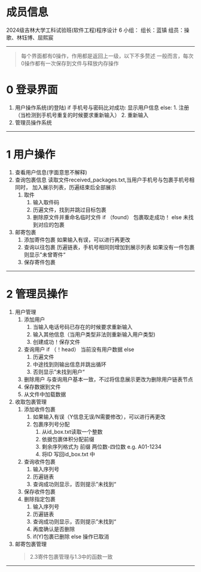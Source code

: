 # 成员信息

2024级吉林大学工科试验班(软件工程)程序设计 6 小组：
组长：蓝镇
组员：操歌、林钰博、屈熙宸

---

> 每个界面都有0操作，作用都是返回上一级，以下不多赘述
> 一般而言，每次0操作都有一次保存到文件与释放内存操作

# 0 登录界面
 1. 用户操作系统(的登陆)
		if 手机号与密码比对成功:
		显示用户信息
	   else:
		1. 注册
		（当检测到手机号重复的时候要求重新输入）
		2.  重新输入
 2. 管理员操作系统
---
# 1 用户操作
1. 查看用户信息(字面意思不解释)
2. 查询包裹信息
		读取文件received_packages.txt,当用户手机号与包裹手机号相同时，
		加入展示列表，历遍结束后全部展示
	1. 取件
		1. 输入取件码
		2. 历遍文件，找到并跳过目标包裹
		3. 删除原文件并重命名临时文件
			if （found）
				包裹取走成功！
			else
				未找到对应的包裹
3. 邮寄包裹
	1. 添加寄件包裹
			如果输入有误，可以进行再更改
	2. 查询以往包裹
			历遍链表，手机号相同则增加到展示列表
			如果没有一件包裹则显示"未曾寄件“
	3. 保存寄件包裹


---

# 2 管理员操作
1. 用户管理
	1. 添加用户
		 1. 当输入电话号码已存在的时候要求重新输入
		 2. 输入其他信息（当用户类型非法则重新输入用户类型)
		 3. 创建成功！保存文件
	2. 查询用户
			if （！head） 
			 当前没有用户数据
			else
		1.  历遍文件
		2. 中途找到则输出信息并跳出循环
		3. 否则显示”未找到用户“
	3. 删除用户
			与查询用户基本一致，不过将信息展示更改为删除用户链表节点
	4. 保存数据到文件
	5. 从文件中加载数据
2. 收取包裹管理
	1. 添加收件包裹
		1.   如果输入有误（Y信息无误/N需要修改），可以进行再更改
		2. 包裹序列号分配
			1. 从id_box.txt读取一个整数
			2. 依据包裹体积分配前缀
			3. 剩余序列格式为 前缀 两位数-四位数 e.g. A01-1234
			4. 将ID 写回id_box.txt 中
	2. 查询收件包裹
		1. 输入序列号
		2. 历遍链表
		3. 查询成功则显示，否则提示”未找到“
	3. 保存收件包裹
	4. 删除指定包裹
		 1. 输入序列号
		2. 历遍链表
		3. 查询成功则显示，否则提示”未找到“
		4. 再度确认是否删除
		5.  if(Y)包裹已删除 else 操作已取消
3. 邮寄包裹管理
	>2.3寄件包裹管理与1.3中的函数一致

--- 




